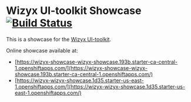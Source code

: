 # Wizyx UI-toolkit Showcase [![Build Status](https://travis-ci.org/csutorasa/UI-toolkit.svg?branch=master)](https://travis-ci.org/csutorasa/UI-toolkit)

This is a showcase for the [Wizyx UI-toolkit](https://github.com/csutorasa/UI-toolkit/tree/master/wizyx).

Online showcase available at: 
- [https://wizyx-showcase-wizyx-showcase.193b.starter-ca-central-1.openshiftapps.com/](https://wizyx-showcase-wizyx-showcase.193b.starter-ca-central-1.openshiftapps.com/)
- [https://wizyx-wizyx-showcase.1d35.starter-us-east-1.openshiftapps.com/](https://wizyx-wizyx-showcase.1d35.starter-us-east-1.openshiftapps.com/)

